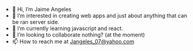 - 👋 Hi, I’m Jaime Angeles
- 👀 I’m interested in creating web apps and just about anything that can be ran server side.
- 🌱 I’m currently learning javascript and react.
- 💞️ I’m looking to collaborate nothing? (at the moment)
- 📫 How to reach me at Jangeles_07@yahoo.com

